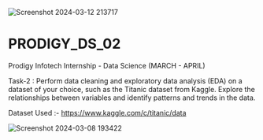 ![Screenshot 2024-03-12 213717](https://github.com/Iamarpanbanerjee/PRODIGY_DS_02/assets/101622569/70c940f3-6b4a-46ce-9a2f-a0ad683643eb)

# PRODIGY_DS_02

Prodigy Infotech Internship - Data Science (MARCH - APRIL)

Task-2 : Perform data cleaning and exploratory data analysis (EDA) on a dataset of your choice, such as the Titanic dataset from Kaggle. Explore the relationships between variables and identify patterns and trends in the data.

Dataset Used :- https://www.kaggle.com/c/titanic/data

![Screenshot 2024-03-08 193422](https://github.com/Iamarpanbanerjee/PRODIGY_DS_02/assets/101622569/cd708fac-c880-4362-841e-add0d8b7270c)

